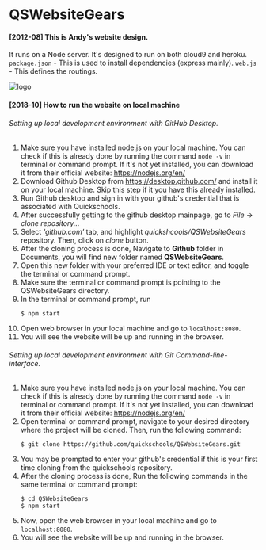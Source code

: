 QSWebsiteGears
==============
#### [2012-08] This is Andy's website design.
It runs on a Node server. It's designed to run on both cloud9 and heroku.
`package.json` - This is used to install dependencies (express mainly). 
`web.js` - This defines the routings.

![logo](https://d1512cxhwqig2.cloudfront.net/images/logo.png)
#### [2018-10] How to run the website on local machine

###### Setting up local development environment with GitHub Desktop.

1. Make sure you have installed node.js on your local machine. You can check if this is already done by running the command `node -v` in terminal or command prompt. If it's not yet installed, you can download it from their official website: https://nodejs.org/en/
2. Download Github Desktop from https://desktop.github.com/ and install it on your local machine. 
   Skip this step if it you have this already installed.
3. Run Github desktop and sign in with your github's credential that is associated with Quickschools.
4. After successfully getting to the github desktop mainpage, go to *File* -> *clone repository...*
5. Select *'github.com'* tab, and highlight *quickshcools/QSWebsiteGears* repository. Then, click on *clone* button.
6. After the cloning process is done, Navigate to **Github** folder in Documents, you will find new folder named **QSWebsiteGears**.
7. Open this new folder with your preferred IDE or text editor, and toggle the terminal or command prompt.
8. Make sure the terminal or command prompt is pointing to the QSWebsiteGears directory.
9. In the terminal or command prompt, run
    ```
    $ npm start
    ```
10. Open web browser in your local machine and go to `localhost:8080`.
11. You will see the website will be up and running in the browser.

###### Setting up local development environment with Git Command-line-interface.

1. Make sure you have installed node.js on your local machine. You can check if this is already done by running the command `node -v` in terminal or command prompt. If it's not yet installed, you can download it from their official website: https://nodejs.org/en/
2. Open terminal or command prompt, navigate to your desired directory where the project will be cloned. Then, run the following command:
    ```
    $ git clone https://github.com/quickschools/QSWebsiteGears.git
    ```
3. You may be prompted to enter your github's credential if this is your first time cloning from the quickschools repository.
4. After the cloning process is done, Run the following commands in the same terminal or command prompt:
    ```
    $ cd QSWebsiteGears
    $ npm start
    ```
6. Now, open the web browser in your local machine and go to `localhost:8080`.
7. You will see the website will be up and running in the browser.
